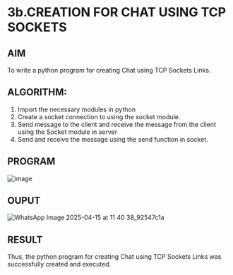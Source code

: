 # 3b.CREATION FOR CHAT USING TCP SOCKETS
## AIM
To write a python program for creating Chat using TCP Sockets Links.
## ALGORITHM:
1. Import the necessary modules in python
2. Create a socket connection to using the socket module.
3. Send message to the client and receive the message from the client using the Socket module in
 server
4. Send and receive the message using the send function in socket.
## PROGRAM

![image](https://github.com/user-attachments/assets/6de14088-f785-4fda-87f8-63b8c8815f61)


## OUPUT

![WhatsApp Image 2025-04-15 at 11 40 38_92547c1a](https://github.com/user-attachments/assets/a476757d-5c8f-44fa-9d73-8bdefe08dd94)



## RESULT
Thus, the python program for creating Chat using TCP Sockets Links was successfully 
created and executed.
